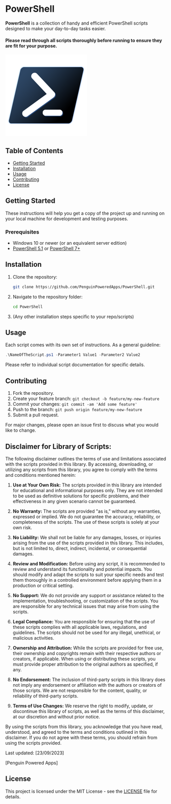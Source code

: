 # PowerShell

**PowerShell** is a collection of handy and efficient PowerShell scripts designed to make your day-to-day tasks easier.
#### Please read through all scripts thoroughly before running to ensure they are fit for your purpose.

![PowerShell Logo](powershell-icon.png)

## Table of Contents

- [Getting Started](#getting-started)
- [Installation](#installation)
- [Usage](#usage)
- [Contributing](#contributing)
- [License](#license)

## Getting Started

These instructions will help you get a copy of the project up and running on your local machine for development and testing purposes.

### Prerequisites

- Windows 10 or newer (or an equivalent server edition)
- [PowerShell 5.1](https://docs.microsoft.com/en-us/powershell/scripting/install/installing-windows-powershell?view=powershell-5.1) or [PowerShell 7+](https://docs.microsoft.com/en-us/powershell/scripting/install/installing-powershell-core-on-windows?view=powershell-7.1)

## Installation

1. Clone the repository:

   ```sh
   git clone https://github.com/PenguinPoweredApps/PowerShell.git
   ```

2. Navigate to the repository folder:

   ```sh
   cd PowerShell
   ```

3. (Any other installation steps specific to your repo/scripts)

## Usage

Each script comes with its own set of instructions. As a general guideline:

```powershell
.\NameOfTheScript.ps1 -Parameter1 Value1 -Parameter2 Value2
```

Please refer to individual script documentation for specific details.

## Contributing

1. Fork the repository.
2. Create your feature branch: `git checkout -b feature/my-new-feature`
3. Commit your changes: `git commit -am 'Add some feature'`
4. Push to the branch: `git push origin feature/my-new-feature`
5. Submit a pull request.

For major changes, please open an issue first to discuss what you would like to change.

## Disclaimer for Library of Scripts:

The following disclaimer outlines the terms of use and limitations associated with the scripts provided in this library. By accessing, downloading, or utilizing any scripts from this library, you agree to comply with the terms and conditions mentioned herein:

1. **Use at Your Own Risk:** The scripts provided in this library are intended for educational and informational purposes only. They are not intended to be used as definitive solutions for specific problems, and their effectiveness in any given scenario cannot be guaranteed.

2. **No Warranty:** The scripts are provided "as is," without any warranties, expressed or implied. We do not guarantee the accuracy, reliability, or completeness of the scripts. The use of these scripts is solely at your own risk.

3. **No Liability:** We shall not be liable for any damages, losses, or injuries arising from the use of the scripts provided in this library. This includes, but is not limited to, direct, indirect, incidental, or consequential damages.

4. **Review and Modification:** Before using any script, it is recommended to review and understand its functionality and potential impacts. You should modify and adapt the scripts to suit your specific needs and test them thoroughly in a controlled environment before applying them in a production or critical setting.

5. **No Support:** We do not provide any support or assistance related to the implementation, troubleshooting, or customization of the scripts. You are responsible for any technical issues that may arise from using the scripts.

6. **Legal Compliance:** You are responsible for ensuring that the use of these scripts complies with all applicable laws, regulations, and guidelines. The scripts should not be used for any illegal, unethical, or malicious activities.

7. **Ownership and Attribution:** While the scripts are provided for free use, their ownership and copyrights remain with their respective authors or creators, if applicable. When using or distributing these scripts, you must provide proper attribution to the original authors as specified, if any.

8. **No Endorsement:** The inclusion of third-party scripts in this library does not imply any endorsement or affiliation with the authors or creators of those scripts. We are not responsible for the content, quality, or reliability of third-party scripts.

9. **Terms of Use Changes:** We reserve the right to modify, update, or discontinue this library of scripts, as well as the terms of this disclaimer, at our discretion and without prior notice.

By using the scripts from this library, you acknowledge that you have read, understood, and agreed to the terms and conditions outlined in this disclaimer. If you do not agree with these terms, you should refrain from using the scripts provided.

Last updated: [23/09/2023]

[Penguin Powered Apps]

## License

This project is licensed under the MIT License - see the [LICENSE](LICENSE) file for details.
